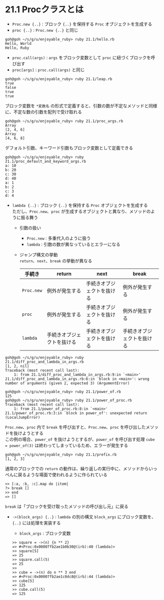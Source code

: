 # 21.1 Procクラスとは

- `Proc.new {..}` : ブロック `{..}` を保持する `Proc` オブジェクトを生成する
- `proc {..}` : `Proc.new {..}` と同じ

```
goh@goh ~/s/g/u/enjoyable_ruby> ruby 21.1/hello.rb
Hello, World
Hello, Ruby
```

- `proc.call(args)` : `args` をブロック変数として `proc` に紐づくブロックを呼び出す
- `proc[args]` : `proc.call(args)` と同じ

```
goh@goh ~/s/g/u/enjoyable_ruby> ruby 21.1/leap.rb
true
false
true
true
```

ブロック変数を `*変数名` の形式で定義すると、引数の数が不定なメソッドと同様に、不定な数の引数を配列で受け取れる

```
goh@goh ~/s/g/u/enjoyable_ruby> ruby 21.1/proc_args.rb
Array
[2, 4, 6]
Array
[4, 6, 8]
```

デフォルト引数、キーワード引数もブロック変数として定義できる

```
goh@goh ~/s/g/u/enjoyable_ruby> ruby 21.1/proc_default_and_keyword_args.rb
a: 10
b: 20
c: 30
d: 40
a: 1
b: 2
c: 3
d: 4
```

- `lambda {..}` : ブロック `{..}` を保持する `Proc` オブジェクトを生成する  
    ただし、`Proc.new`、`proc` が生成するオブジェクトと異なり、メソッドのように振る舞う
    - 引数の扱い  
        - `Proc.new` : 多重代入のように扱う
        - `lambda` : 引数の数が異なっているとエラーになる
    - ジャンプ構文の挙動  
        `return`、`next`、`break` の挙動が異なる

        手続き | return | next | break
        --- | --- | --- | ---
        `Proc.new` | 例外が発生する | 手続きオブジェクトを抜ける | 例外が発生する
        `proc` | 例外が発生する | 手続きオブジェクトを抜ける | 例外が発生する
        `lambda` | 手続きオブジェクトを抜ける | 手続きオブジェクトを抜ける | 手続きオブジェクトを抜ける

```
goh@goh ~/s/g/u/enjoyable_ruby> ruby 21.1/diff_proc_and_lambda_in_args.rb
[1, 2, nil]
Traceback (most recent call last):
	1: from 21.1/diff_proc_and_lambda_in_args.rb:9:in `<main>'
21.1/diff_proc_and_lambda_in_args.rb:6:in `block in <main>': wrong number of arguments (given 2, expected 3) (ArgumentError)
```

```
goh@goh ~/s/g/u/enjoyable_ruby> ruby 21.1/power_of.rb
125
goh@goh ~/s/g/u/enjoyable_ruby> ruby 21.1/power_of_proc.rb
Traceback (most recent call last):
	1: from 21.1/power_of_proc.rb:8:in `<main>'
21.1/power_of_proc.rb:3:in `block in power_of': unexpected return (LocalJumpError)
```

`Proc.new`、`proc` 内で `break` を呼び出すと、`Proc.new`、`proc` を呼び出したメソッドを抜けようとする  
この例の場合、`power_of` を抜けようとするが、`power_of` を呼び出す処理 `cube = power_of(3)` は終わってしまっているため、エラーが発生する

```
goh@goh ~/s/g/u/enjoyable_ruby> ruby 21.1/prefix.rb
[1, 2, 3]
```

通常のブロックでの `return` の動作は、繰り返しの実行中に、メソッドからいっぺんに戻るような場面で使われるように作られている

```
>> [:a, :b, :c].map do |item|
?> break []
>> end
=> []
```

`break` は「ブロックを受け取ったメソッドの呼び出し元」に戻る

- `->(block_args) {..}` : `lambda` の別の構文
    `block_args` にブロック変数を、`{..}` には処理を実装する
    - `block_args` : ブロック変数

    ```
    >> square = ->(n) {n ** 2}
    => #<Proc:0x00007fb2ae1b0b30@(irb):40 (lambda)>
    >> square[5]
    => 25
    >> square.call(5)
    => 25
    >> 
    >> cube = ->(n) do n ** 3 end
    => #<Proc:0x00007fb2ae1c0dc8@(irb):44 (lambda)>
    >> cube[5]
    => 125
    >> cube.call(5)
    => 125
    ```

